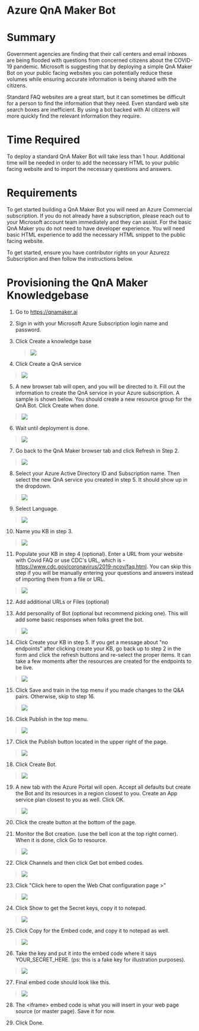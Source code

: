 # Azure QnA Maker Bot

Summary
=======

Government agencies are finding that their call centers and email
inboxes are being flooded with questions from concerned citizens about
the COVID-19 pandemic. Microsoft is suggesting that by deploying a
simple QnA Maker Bot on your public facing websites you can potentially
reduce these volumes while ensuring accurate information is being shared
with the citizens.

Standard FAQ websites are a great start, but it can sometimes be
difficult for a person to find the information that they need. Even
standard web site search boxes are inefficient. By using a bot backed
with AI citizens will more quickly find the relevant information they
require.

Time Required
=============

To deploy a standard QnA Maker Bot will take less than 1 hour.
Additional time will be needed in order to add the necessary HTML to
your public facing website and to import the necessary questions and
answers.

Requirements
============

To get started building a QnA Maker Bot you will need an Azure
Commercial subscription. If you do not already have a subscription,
please reach out to your Microsoft account team immediately and they can
assist. For the basic QnA Maker you do not need to have developer
experience. You will need basic HTML experience to add the necessary
HTML snippet to the public facing website.

To get started, ensure you have contributor rights on your Azurezz
Subscription and then follow the instructions below.

Provisioning the QnA Maker Knowledgebase
========================================

1.  Go to <https://qnamaker.ai>

2.  Sign in with your Microsoft Azure Subscription login name and
    password.

3.  Click Create a knowledge base

    > ![](.//media/image1.png)

4.  Click Create a QnA service

> ![](.//media/image2.png)

5.  A new browser tab will open, and you will be directed to it. Fill
    out the information to create the QnA service in your Azure
    subscription. A sample is shown below. You should create a new
    resource group for the QnA Bot. Click Create when done.

> ![](.//media/image3.png)

6.  Wait until deployment is done.

> ![](.//media/image4.png)

7.  Go back to the QnA Maker browser tab and click Refresh in Step 2.

> ![](.//media/image5.png)

8.  Select your Azure Active Directory ID and Subscription name. Then
    select the new QnA service you created in step 5. It should show up
    in the dropdown.

> ![](.//media/image6.png)

9.  Select Language.

> ![](.//media/image7.png)

10. Name you KB in step 3.

> ![](.//media/image8.png)

11. Populate your KB in step 4 (optional). Enter a URL from your website
    with Covid FAQ or use CDC's URL, which is -
    <https://www.cdc.gov/coronavirus/2019-ncov/faq.html>. You can skip
    this step if you will be manually entering your questions and
    answers instead of importing them from a file or URL.

> ![](.//media/image9.png)

12. Add additional URLs or Files (optional)

13. Add personality of Bot (optional but recommend picking one). This
    will add some basic responses when folks greet the bot.

> ![](.//media/image10.png)

14. Click Create your KB in step 5. If you get a message about "no
    endpoints" after clicking create your KB, go back up to step 2 in
    the form and click the refresh buttons and re-select the proper
    items. It can take a few moments after the resources are created for
    the endpoints to be live.

> ![](.//media/image11.png)

15. Click Save and train in the top menu if you made changes to the Q&A
    pairs. Otherwise, skip to step 16.

> ![](.//media/image12.png)

16. Click Publish in the top menu.

> ![](.//media/image13.png)

17. Click the Publish button located in the upper right of the page.

> ![](.//media/image14.png)

18. Click Create Bot.

> ![](.//media/image15.png)

19. A new tab with the Azure Portal will open. Accept all defaults but
    create the Bot and its resources in a region closest to you. Create
    an App service plan closest to you as well. Click OK.

> ![](.//media/image16.png)

20. Click the create button at the bottom of the page.

21. Monitor the Bot creation. (use the bell icon at the top right
    corner). When it is done, click Go to resource.

> ![](.//media/image17.png)

22. Click Channels and then click Get bot embed codes.

> ![](.//media/image18.png)

23. Click "Click here to open the Web Chat configuration page \>"

> ![](.//media/image19.png)

24. Click Show to get the Secret keys, copy it to notepad.

> ![](.//media/image20.png)

25. Click Copy for the Embed code, and copy it to notepad as well.

> ![](.//media/image21.png)

26. Take the key and put it into the embed code where it says
    YOUR\_SECRET\_HERE. (ps: this is a fake key for illustration
    purposes).

> ![](.//media/image22.png)

27. Final embed code should look like this.

> ![](.//media/image23.png)

28. The \<iframe\> embed code is what you will insert in your web page
    source (or master page). Save it for now.

29. Click Done.
